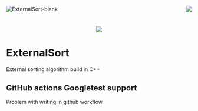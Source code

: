 ![ExternalSort-blank](https://github.com/nowakkuba99/ExternalSort/actions/workflows/Release.yml/badge.svg)
<img align="right" src="https://visitor-badge.laobi.icu/badge?page_id=nowakkuba99/ExternalSort">
<h1 align="center">
  <a href="https://git.io/typing-svg">
    <img src="https://readme-typing-svg.herokuapp.com/?lines=External+Sort+Project;&center=true&size=25">
  </a>
</h1>

# ExternalSort
External sorting algorithm build in C++
## GitHub actions Googletest support
Problem with writing in github workflow
